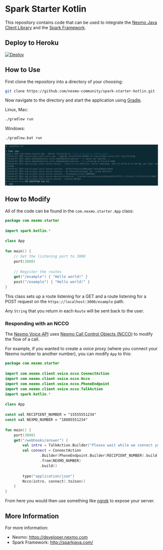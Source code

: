# Spark Starter Kotlin

This repository contains code that can be used to integrate the [Nexmo Java Client Library](https://github.com/Nexmo/nexmo-java) and the [Spark Framework](http://sparkjava.com/).

## Deploy to Heroku
[![Deploy](https://www.herokucdn.com/deploy/button.svg)](https://nexmo.dev/nexmo-spark-kotlin-heroku)

## How to Use
First clone the repository into a directory of your choosing:

```sh
git clone https://github.com/nexmo-community/spark-starter-kotlin.git
```

Now navigate to the directory and start the application using [Gradle](https://gradle.org/).

Linux, Mac:
```sh
./gradlew run
```

Windows:
```sh
./gradlew.bat run
```

![Console output showing that the server is running](application-running.png)

## How to Modify

All of the code can be found in the `com.nexmo.starter.App` class:

```kotlin
package com.nexmo.starter

import spark.kotlin.*

class App

fun main() {
    // Set the listening port to 3000
    port(3000)

    // Register the routes
    get("/example") { "Hello world!" }
    post("/example") { "Hello world!" }
}
```

This class sets up a route listening for a GET and a route listening for a POST request on the `https://localhost:3000/example` path.

Any `String` that you return in each `Route` will be sent back to the user.

### Responding with an NCCO

The [Nexmo Voice API](https://developer.nexmo.com/voice/voice-api/overview) uses [Nexmo Call Control Objects (NCCO)](https://developer.nexmo.com/voice/voice-api/guides/ncco) to modify the flow of a call.

For example, if you wanted to create a voice proxy (where you connect your Nexmo number to another number), you can modify `App` to this:

```kotlin
package com.nexmo.starter

import com.nexmo.client.voice.ncco.ConnectAction
import com.nexmo.client.voice.ncco.Ncco
import com.nexmo.client.voice.ncco.PhoneEndpoint
import com.nexmo.client.voice.ncco.TalkAction
import spark.kotlin.*

class App

const val RECIPIENT_NUMBER = "15555551234"
const val NEXMO_NUMBER = "18885551234"

fun main() {
    port(3000)
    get("/webhooks/answer") {
        val intro = TalkAction.Builder("Please wait while we connect you").build()
        val connect = ConnectAction
                .Builder(PhoneEndpoint.Builder(RECIPIENT_NUMBER).build())
                .from(NEXMO_NUMBER)
                .build()

        type("application/json")
        Ncco(intro, connect).toJson()
    }
}
```

From here you would then use something like [ngrok](https://ngrok.com/) to expose your server.

## More Information
For more information:
- Nexmo: https://developer.nexmo.com
- Spark Framework: http://sparkjava.com/


